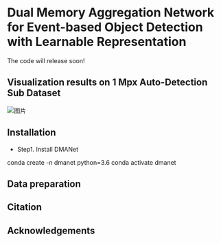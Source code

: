 # Dual Memory Aggregation Network for Event-based Object Detection with Learnable Representation
The code will release soon!


## Visualization results on 1 Mpx Auto-Detection Sub Dataset
![图片](https://github.com/wds320/AAAI_Event_based_detection/blob/main/case.png)


## Installation
- Step1. Install DMANet

conda create -n dmanet python=3.6
conda activate dmanet



## Data preparation



## Citation



## Acknowledgements
